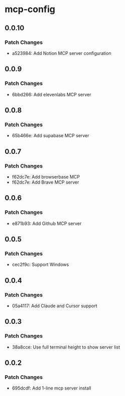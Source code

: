 # mcp-config

## 0.0.10

### Patch Changes

- a523984: Add Notion MCP server configuration

## 0.0.9

### Patch Changes

- 6bbd266: Add elevenlabs MCP server

## 0.0.8

### Patch Changes

- 65b466e: Add supabase MCP server

## 0.0.7

### Patch Changes

- f62dc7e: Add browserbase MCP
- f62dc7e: Add Brave MCP server

## 0.0.6

### Patch Changes

- e871b93: Add Github MCP server

## 0.0.5

### Patch Changes

- cec2f9c: Support Windows

## 0.0.4

### Patch Changes

- 05a4117: Add Claude and Cursor support

## 0.0.3

### Patch Changes

- 38a8cce: Use full terminal height to show server list

## 0.0.2

### Patch Changes

- 695dcdf: Add 1-line mcp server install
